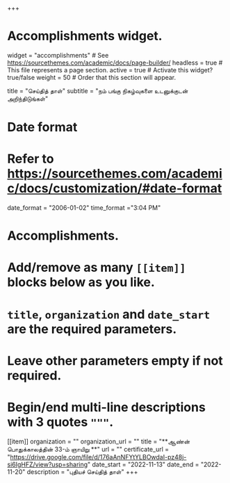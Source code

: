 +++
# Accomplishments widget.
widget = "accomplishments"  # See https://sourcethemes.com/academic/docs/page-builder/
headless = true  # This file represents a page section.
active = true  # Activate this widget? true/false
weight = 50  # Order that this section will appear.

title = "செய்தித் தாள்"
subtitle = "நம் பங்கு நிகழ்வுகளை உடனுக்குடன் அறிந்திடுங்கள்"

# Date format
#   Refer to https://sourcethemes.com/academic/docs/customization/#date-format
date_format = "2006-01-02"
time_format ="3:04 PM"

# Accomplishments.
#   Add/remove as many `[[item]]` blocks below as you like.
#   `title`, `organization` and `date_start` are the required parameters.
#   Leave other parameters empty if not required.
#   Begin/end multi-line descriptions with 3 quotes `"""`.


[[item]]
  organization = ""
  organization_url = ""
  title = "**ஆண்ன் பொதுக்காலத்தின் 33-ம் ஞாயிறு **"
  url = ""
  certificate_url = "https://drive.google.com/file/d/176aAnNFYtYLBOwdaI-pz48j-si6IgHFZ/view?usp=sharing"
  date_start = "2022-11-13"
  date_end = "2022-11-20"
  description = "புதியச் செய்தித் தாள்"
+++
